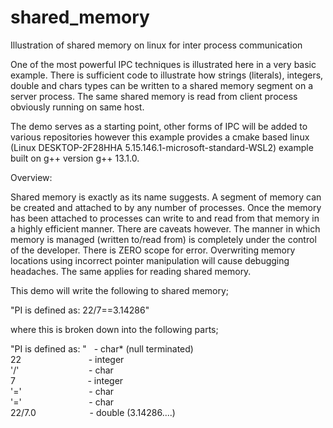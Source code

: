 # shared_memory
Illustration of shared memory on linux for inter process communication

One of the most powerful IPC techniques is illustrated here in a very basic example. There is
sufficient code to illustrate how strings (literals), integers, double and chars types can be written
to a shared memory segment on a server process. The same shared memory is read from client process
obviously running on same host. 

The demo serves as a starting point, other forms of IPC will be added to various repositories
however this example provides a cmake based linux (Linux DESKTOP-2F28HHA 5.15.146.1-microsoft-standard-WSL2)
example built on g++ version g++ 13.1.0.


Overview:

Shared memory is exactly as its name suggests. A segment of memory can be created and attached to by 
any number of processes. Once the memory has been attached to processes can write to and read from
that memory in a highly efficient manner. There are caveats however. The manner in which memory is
managed (written to/read from) is completely under the control of the developer. There is ZERO scope 
for error. Overwriting memory locations using incorrect pointer manipulation will cause debugging
headaches. The same applies for reading shared memory. 

This demo will write the following to shared memory;

"PI is defined as: 22/7==3.14286" 

where this is broken down into the following parts; 

"PI is defined as: "&nbsp;&nbsp;&nbsp;- char* (null terminated)\
22 &emsp; &emsp; &emsp; &emsp; &emsp;  &emsp;- integer\
'/'  &emsp; &emsp; &emsp; &emsp; &emsp;  &emsp;&nbsp;- char\
7 &emsp; &emsp; &emsp; &emsp; &emsp;  &emsp;&nbsp;&nbsp;- integer\
'='  &emsp; &emsp; &emsp; &emsp; &emsp;  &emsp;- char\
'='  &emsp; &emsp; &emsp; &emsp; &emsp;  &emsp;- char\
22/7.0&emsp; &emsp; &emsp; &emsp;  &emsp;- double (3.14286....)






